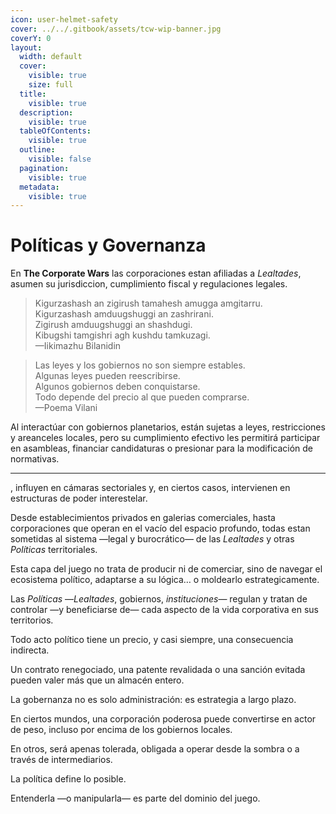 ```yaml
---
icon: user-helmet-safety
cover: ../../.gitbook/assets/tcw-wip-banner.jpg
coverY: 0
layout:
  width: default
  cover:
    visible: true
    size: full
  title:
    visible: true
  description:
    visible: true
  tableOfContents:
    visible: true
  outline:
    visible: false
  pagination:
    visible: true
  metadata:
    visible: true
---
```


# Políticas y Governanza

En **The Corporate Wars** las corporaciones estan afiliadas a _Lealtades_, asumen su jurisdiccion, cumplimiento fiscal y regulaciones legales.

> Kigurzashash an zigirush tamahesh amugga amgitarru.\
> Kigurzashash amduugshuggi an zashrirani.\
> Zigirush amduugshuggi an shashdugi.\
> Kibugshi tamgishri agh kushdu tamkuzagi.\
> —Iikimazhu Bilanidin

> Las leyes y los gobiernos no son siempre estables.\
> Algunas leyes pueden reescribirse.\
> Algunos gobiernos deben conquistarse.\
> Todo depende del precio al que pueden comprarse.\
> —Poema Vilani

Al interactúar con gobiernos planetarios, están sujetas a leyes, restricciones y areanceles locales, pero su cumplimiento efectivo les permitirá participar en asambleas, financiar candidaturas o presionar para la modificación de normativas.

***




, influyen en cámaras sectoriales y, en ciertos casos, intervienen en estructuras de poder interestelar.











Desde establecimientos privados en galerias comerciales, hasta corporaciones que operan en el vacío del espacio profundo, todas estan sometidas al sistema —legal y burocrático— de las _Lealtades_ y otras _Políticas_ territoriales.

Esta capa del juego no trata de producir ni de comerciar, sino de navegar el ecosistema político, adaptarse a su lógica… o moldearlo estrategicamente.



Las _Políticas_ —_Lealtades_, gobiernos, _instituciones_— regulan y tratan de controlar —y beneficiarse de— cada aspecto de la vida corporativa en sus territorios.





Todo acto político tiene un precio, y casi siempre, una consecuencia indirecta.

Un contrato renegociado, una patente revalidada o una sanción evitada pueden valer más que un almacén entero.

La gobernanza no es solo administración: es estrategia a largo plazo.

En ciertos mundos, una corporación poderosa puede convertirse en actor de peso, incluso por encima de los gobiernos locales.

En otros, será apenas tolerada, obligada a operar desde la sombra o a través de intermediarios.

La política define lo posible.

Entenderla —o manipularla— es parte del dominio del juego.

